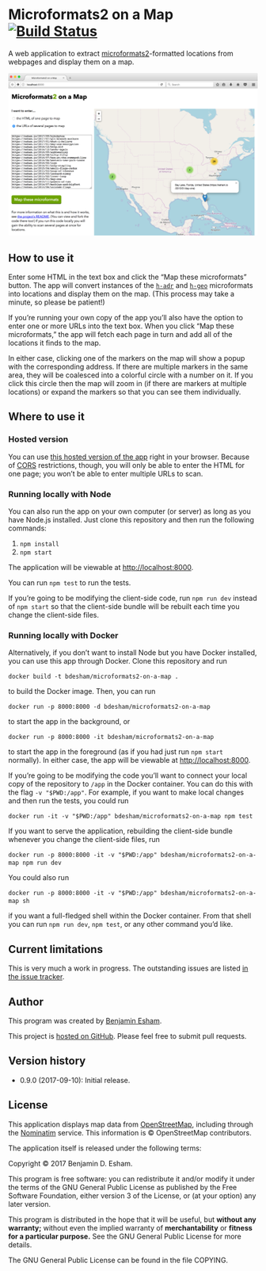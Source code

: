 # Microformats2 on a Map [![Build Status](https://travis-ci.org/bdesham/microformats2-on-a-map.svg?branch=master)](https://travis-ci.org/bdesham/microformats2-on-a-map)

A web application to extract [microformats2]-formatted locations from webpages and display them on a map.

[microformats2]: http://microformats.org

<img src="https://github.com/bdesham/microformats2-on-a-map/raw/master/screenshot.png" alt="Screenshot of the application" width="836"/>

## How to use it

Enter some HTML in the text box and click the “Map these microformats” button. The app will convert instances of the [`h-adr`][adr] and [`h-geo`][geo] microformats into locations and display them on the map. (This process may take a minute, so please be patient!)

[adr]: http://microformats.org/wiki/h-adr
[geo]: http://microformats.org/wiki/h-geo

If you’re running your own copy of the app you’ll also have the option to enter one or more URLs into the text box. When you click “Map these microformats,” the app will fetch each page in turn and add all of the locations it finds to the map.

In either case, clicking one of the markers on the map will show a popup with the corresponding address. If there are multiple markers in the same area, they will be coalesced into a colorful circle with a number on it. If you click this circle then the map will zoom in (if there are markers at multiple locations) or expand the markers so that you can see them individually.

## Where to use it

### Hosted version

You can use [this hosted version of the app][app] right in your browser. Because of [CORS] restrictions, though, you will only be able to enter the HTML for one page; you won’t be able to enter multiple URLs to scan.

[app]: https://esham.io/projects/microformats2-on-a-map
[CORS]: https://en.wikipedia.org/wiki/Cross-origin_resource_sharing

### Running locally with Node

You can also run the app on your own computer (or server) as long as you have Node.js installed. Just clone this repository and then run the following commands:

1. `npm install`
2. `npm start`

The application will be viewable at [http://localhost:8000](http://localhost:8000).

You can run `npm test` to run the tests.

If you’re going to be modifying the client-side code, run `npm run dev` instead of `npm start` so that the client-side bundle will be rebuilt each time you change the client-side files.

### Running locally with Docker

Alternatively, if you don’t want to install Node but you have Docker installed, you can use this app through Docker. Clone this repository and run

    docker build -t bdesham/microformats2-on-a-map .

to build the Docker image. Then, you can run

    docker run -p 8000:8000 -d bdesham/microformats2-on-a-map

to start the app in the background, or

    docker run -p 8000:8000 -it bdesham/microformats2-on-a-map

to start the app in the foreground (as if you had just run `npm start` normally). In either case, the app will be viewable at [http://localhost:8000](http://localhost:8000).

If you’re going to be modifying the code you’ll want to connect your local copy of the repository to `/app` in the Docker container. You can do this with the flag `-v "$PWD:/app"`. For example, if you want to make local changes and then run the tests, you could run

    docker run -it -v "$PWD:/app" bdesham/microformats2-on-a-map npm test

If you want to serve the application, rebuilding the client-side bundle whenever you change the client-side files, run

    docker run -p 8000:8000 -it -v "$PWD:/app" bdesham/microformats2-on-a-map npm run dev

You could also run

    docker run -p 8000:8000 -it -v "$PWD:/app" bdesham/microformats2-on-a-map sh

if you want a full-fledged shell within the Docker container. From that shell you can run `npm run dev`, `npm test`, or any other command you’d like.

## Current limitations

This is very much a work in progress. The outstanding issues are listed [in the issue tracker][issues].

[issues]: https://github.com/bdesham/microformats2-on-a-map/issues

## Author

This program was created by [Benjamin Esham](https://esham.io).

This project is [hosted on GitHub](https://github.com/bdesham/microformats2-on-a-map). Please feel free to submit pull requests.

## Version history

* 0.9.0 (2017-09-10): Initial release.

## License

This application displays map data from [OpenStreetMap], including through the [Nominatim] service. This information is © OpenStreetMap contributors.

[OpenStreetMap]: http://openstreetmap.org/
[Nominatim]: https://wiki.openstreetmap.org/wiki/Nominatim

The application itself is released under the following terms:

Copyright © 2017 Benjamin D. Esham.

This program is free software: you can redistribute it and/or modify it under the terms of the GNU General Public License as published by the Free Software Foundation, either version 3 of the License, or (at your option) any later version.

This program is distributed in the hope that it will be useful, but **without any warranty;** without even the implied warranty of **merchantability** or **fitness for a particular purpose.** See the GNU General Public License for more details.

The GNU General Public License can be found in the file COPYING.

